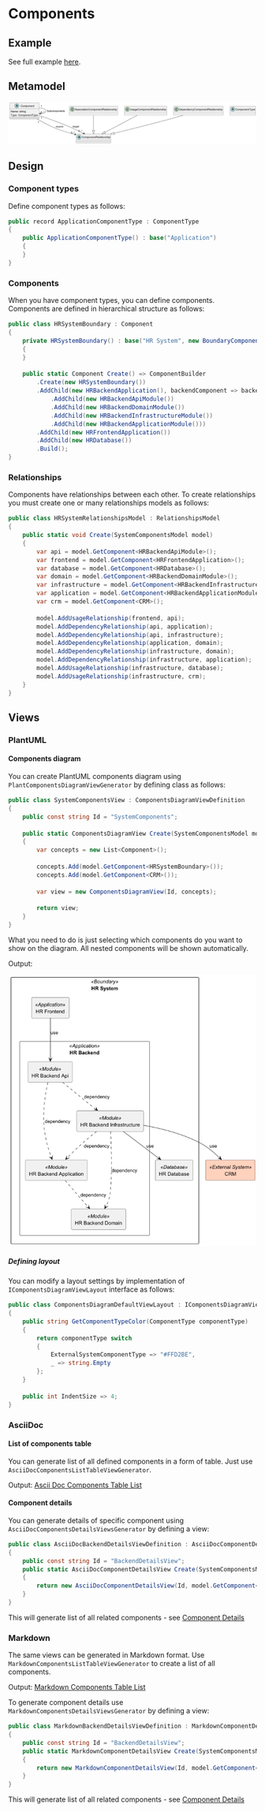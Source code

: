 ﻿# Components

## Example

See full example [here](../../../src/Samples/Components/Modeler.ComponentsModel.Sample).

## Metamodel

![Metamodel](ComponentModel.png)

## Design

### Component types

Define component types as follows:

```csharp
public record ApplicationComponentType : ComponentType
{
    public ApplicationComponentType() : base("Application")
    {
    }
}
```

### Components

When you have component types, you can define components. Components are defined in hierarchical structure as follows:

```csharp
public class HRSystemBoundary : Component
{
    private HRSystemBoundary() : base("HR System", new BoundaryComponentType())
    {
    }

    public static Component Create() => ComponentBuilder
        .Create(new HRSystemBoundary())
        .AddChild(new HRBackendApplication(), backendComponent => backendComponent
            .AddChild(new HRBackendApiModule())
            .AddChild(new HRBackendDomainModule())
            .AddChild(new HRBackendInfrastructureModule())
            .AddChild(new HRBackendApplicationModule()))
        .AddChild(new HRFrontendApplication())
        .AddChild(new HRDatabase())
        .Build();
}
```

### Relationships

Components have relationships between each other. To create relationships you must create one or many relationships models as follows:

```csharp
public class HRSystemRelationshipsModel : RelationshipsModel
{
    public static void Create(SystemComponentsModel model)
    {
        var api = model.GetComponent<HRBackendApiModule>();
        var frontend = model.GetComponent<HRFrontendApplication>();
        var database = model.GetComponent<HRDatabase>();
        var domain = model.GetComponent<HRBackendDomainModule>();
        var infrastructure = model.GetComponent<HRBackendInfrastructureModule>();
        var application = model.GetComponent<HRBackendApplicationModule>();
        var crm = model.GetComponent<CRM>();

        model.AddUsageRelationship(frontend, api);
        model.AddDependencyRelationship(api, application);
        model.AddDependencyRelationship(api, infrastructure);
        model.AddDependencyRelationship(application, domain);
        model.AddDependencyRelationship(infrastructure, domain);
        model.AddDependencyRelationship(infrastructure, application);
        model.AddUsageRelationship(infrastructure, database);
        model.AddUsageRelationship(infrastructure, crm);
    }
}
```

## Views

### PlantUML

#### Components diagram

You can create PlantUML components diagram using `PlantComponentsDiagramViewGenerator` by defining class as follows:

```csharp
public class SystemComponentsView : ComponentsDiagramViewDefinition
{
    public const string Id = "SystemComponents";
    
    public static ComponentsDiagramView Create(SystemComponentsModel model)
    {
        var concepts = new List<Component>();

        concepts.Add(model.GetComponent<HRSystemBoundary>());
        concepts.Add(model.GetComponent<CRM>());
        
        var view = new ComponentsDiagramView(Id, concepts);

        return view;
    }
}
```

What you need to do is just selecting which components do you want to show on the diagram. All nested components will be shown automatically.

Output:

![Metamodel](SystemComponents_example.png)

##### Defining layout

You can modify a layout settings by implementation of `IComponentsDiagramViewLayout` interface as follows:

```csharp
public class ComponentsDiagramDefaultViewLayout : IComponentsDiagramViewLayout
{
    public string GetComponentTypeColor(ComponentType componentType)
    {
        return componentType switch
        {
            ExternalSystemComponentType => "#FFD2BE",
            _ => string.Empty
        };
    }

    public int IndentSize => 4;
}
```

### AsciiDoc

#### List of components table

You can generate list of all defined components in a form of table. Just use `AsciiDocComponentsListTableViewGenerator`.

Output: [Ascii Doc Components Table List](ComponentsList.adoc)

#### Component details

You can generate details of specific component using `AsciiDocComponentsDetailsViewsGenerator` by defining a view:

```csharp
public class AsciiDocBackendDetailsViewDefinition : AsciiDocComponentDetailsViewDefinition
{
    public const string Id = "BackendDetailsView";
    public static AsciiDocComponentDetailsView Create(SystemComponentsModel model)
    {
        return new AsciiDocComponentDetailsView(Id, model.GetComponent<HRBackendApplication>());
    }
}
```

This will generate list of all related components - see [Component Details](BackendDetails.adoc)

### Markdown

The same views can be generated in Markdown format. Use `MarkdownComponentsListTableViewGenerator` to create a list of all components.

Output: [Markdown Components Table List](ComponentsList.md)

To generate component details use `MarkdownComponentsDetailsViewsGenerator` by defining a view:

```csharp
public class MarkdownBackendDetailsViewDefinition : MarkdownComponentDetailsViewDefinition
{
    public const string Id = "BackendDetailsView";
    public static MarkdownComponentDetailsView Create(SystemComponentsModel model)
    {
        return new MarkdownComponentDetailsView(Id, model.GetComponent<HRBackendApplication>());
    }
}
```

This will generate list of all related components - see [Component Details](BackendDetails.md)
